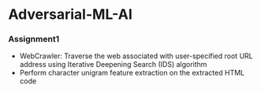 # Adversarial-ML-AI

### Assignment1
* WebCrawler: Traverse the web associated with user-specified root URL address using Iterative Deepening Search (IDS) algorithm 
* Perform character unigram feature extraction on the extracted HTML code 
